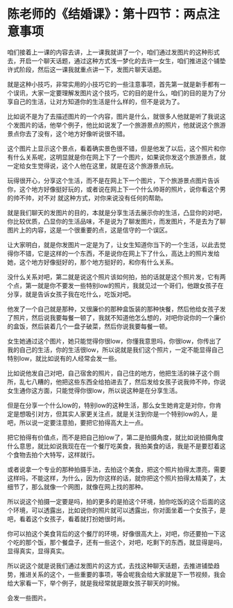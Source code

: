 # 陈老师的《结婚课》：第十四节：两点注意事项

咱们接着上一课的内容去讲，上一课我就讲了一个，咱们通过发图片的这种形式去，开启一个聊天话题，通过这种方式浅一梦化的去许一女生，咱们推进这个铺垫许式阶段，然后这一课我就重点讲一下，发图片聊天话题。

就是这种小技巧，非常实用的小技巧它的一些注意事项，首先第一就是新手都有一个误讯，大家一定要理解发图片这个技巧，它的目的是什么，咱们的目的是为了分享自己的生活，让对方知道你的生活是什么样的，但不是说为了。

比如说不是为了去描述图片的一个内容，图片是什么，就很多人他就是听了我说这个发图片的话，他举个例子，他比如说发了一个旅游景点的照片，他就说这个旅游景点你去了没有，这个地方好像听说很不错。

这个图片上显示这个景点，看着确实景色很不错，但是他发了以后，这个照片和你有什么关系呢，这明显就是你在网上下了一个图片，如果说你发这个旅游景点，就一定给女生觉得说，这个人他在这里，就是在这个旅游景点玩。

玩得很开心，分享这个生活，而不是在网上下一个图片，下个旅游景点图片告诉你，这个地方好像挺好玩的，或者说在网上下一个什么帅哥的照片，说你看这个男的帅不帅，对不对 就这种方式，对你来说没有任何的帮助。

就是我们聊天的发图片的目的，本就是分享生活去展示你的生活，凸显你的对吧，你比较优质，凸显你的生活品味，不是说为了聊发图片，而发图片，不是去为了聊图片上的内容，这是一个很重要的点，这是信守的一个误区。

让大家明白，就是你发图片一定是为了，让女生知道你当下的一个生活，以此去觉得你不错，它是这样的一个东西，不是说你在网上下了什么，高达上的照片发给她，这个地方好像挺好的，那个地方挺好的，和你有什么关系。

没什么关系对吧，第二就是说这个照片该如何拍，拍的话就是这个照片发，它有两个点，第一就是你不要发一些特别low的照片，我就见过一个哥们，他跟女孩子在分享，就是告诉女孩子我在吃什么，吃饭对吧。

他发了一个自己就是那种，又很廉价的那种盒饭装的那种快餐，然后他给女孩子发了照片，然后说我要每餐一顿了，我就不知道他怎么想的，对吧你说你的一个廉价的盒饭，然后装着几个一盘子破菜，然后你说我要每餐一顿。

女生她通过这个图片，她只能觉得你很low，你懂我意思吗，你很low，你传出了我的自己的生活，你的生活很low，所以说就是我们这个照片，一定不能显得自己特别low，就比如说有的人经常会发一些。

比如说他发自己对吧，自己宿舍的照片，自己住的地方，他把生活的袜子这个厕所，乱七八糟的，他把这些东西全给拍进去了，然后发给女孩子说我帅不帅，你说女生通你这方面，只能觉得你很low，所以说这种是在分享生活。

但是在分享一个什么low的，特别low的这种生活，那么女生她肯定是对你，你肯定是想吸引对方，但其实人家更关注点，就是关注到你是一个特别low的人，是吧，所以说一定要注意拍，要把它拍得高大上一点。

把它拍得有价值点，而不是把自己拍low了，第二是拍摄角度，就比如说拍摄角度什么意思，就比如说我现在在一个餐厅吃美食，我拍美食的话，我是不是要怼着这个食物去拍个大特写，这样就行。

或者说拿一个专业的那种拍摄手法，去拍这个美食，把这个照片拍得太漂亮，需要这样吗，不能这样，为什么，因为你这样的话，就你把这个照片拍得太精美了，太细节了，那么就像一个网图，就像在网上找的那种。

所以说这个拍摄一定要是吗，拍的更多的是拍这个环境，拍你吃饭的这个后面的这个环境，可以透露出，比如说你的照片就可以透露出，你对面坐着一个女孩子，是吧，看着这个女孩子，看着就打扮她很时尚。

你可以拍这个美食背后的这个餐厅的环境，好像很高大上，对吧，你还要拍一下这个吃的那个饭，那个餐盘子，还有一些这个，对吧，吃剩下的东西，就显得是吗，显得真实，显得真实。

所以说这个就是说我们通过发图片的这方式，去找这种聊天话题，去推进铺垫趋势，推进关系的这个，一些重要的事项，等会呢我会给大家就是下一节视频，我会给大家看一下，举个例子，就是我经常就是跟女孩子聊天的时候。

会发一些图片。